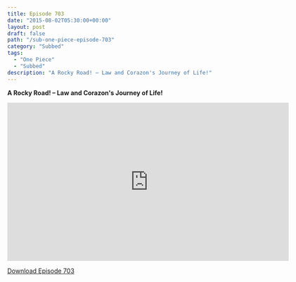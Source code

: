 ```yaml
---
title: Episode 703
date: "2015-08-02T05:30:00+00:00"
layout: post
draft: false
path: "/sub-one-piece-episode-703"
category: "Subbed"
tags:
  - "One Piece"
  - "Subbed"
description: "A Rocky Road! – Law and Corazon's Journey of Life!"
---
```


**A Rocky Road! – Law and Corazon's Journey of Life!**

<iframe width="640" height="360" src="https://www.rapidvideo.com/e/G6FRPGH98U" frameborder="0" marginwidth=0 marginheight=0 scrolling=no allowfullscreen></iframe>

<a href="http://ouo.io/qs/eCodkFEQ?s=https://rapidvid.to/d/https://www.rapidvideo.com/e/G6FRPGH98U">Download Episode 703</a>
